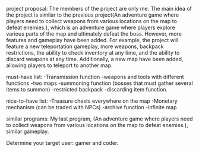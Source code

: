 project proposal:
The members of the project are only me. The main idea of the project is similar to the previous project(An adventure game where players need to collect weapons from various locations on the map to defeat enemies.), which is an adventure game where players explore various parts of the map and ultimately defeat the boss. However, more features and gameplay have been added. For example, the project will feature a new teleportation gameplay, more weapons, backpack restrictions, the ability to check inventory at any time, and the ability to discard weapons at any time. Additionally, a new map have been added, allowing players to teleport to another map.

must-have list:
-Transmission function
-weapons and tools with different functions
-two maps
-summoning function (bosses that must gather several items to summon)
-restricted backpack 
-discarding item function.

nice-to-have list:
-Treasure chests everywhere on the map
-Monetary mechanism (can be traded with NPCs)
-archive function 
-infinite map

similar programs:
My last program, (An adventure game where players need to collect weapons from various locations on the map to defeat enemies.), similar gameplay.

Determine your target user:
gamer and coder.
